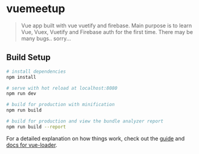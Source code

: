 # vuemeetup

> Vue app built with vue vuetify and firebase.
> Main purpose is to learn Vue, Vuex, Vuetify and Firebase auth for the first time.
> There may be many bugs.. sorry...

## Build Setup

``` bash
# install dependencies
npm install

# serve with hot reload at localhost:8080
npm run dev

# build for production with minification
npm run build

# build for production and view the bundle analyzer report
npm run build --report
```

For a detailed explanation on how things work, check out the [guide](http://vuejs-templates.github.io/webpack/) and [docs for vue-loader](http://vuejs.github.io/vue-loader).
